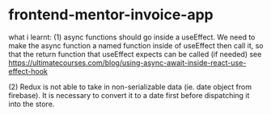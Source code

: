 # frontend-mentor-invoice-app

what i learnt:
(1) async functions should go inside a useEffect. We need to make the async function a named function inside of useEffect then call it, so that the return function that useEffect expects can be called (if needed)
see https://ultimatecourses.com/blog/using-async-await-inside-react-use-effect-hook

(2) Redux is not able to take in non-serializable data (ie. date object from firebase). It is necessary to convert it to a date first before dispatching it into the store.
